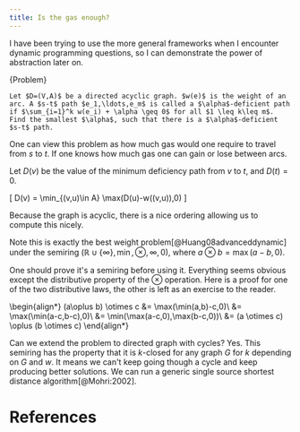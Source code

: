 ```yaml
---
title: Is the gas enough?
---
```


I have been trying to use the more general frameworks when I encounter dynamic programming questions, so I can demonstrate the power of abstraction later on.

{Problem}
    
    Let $D=(V,A)$ be a directed acyclic graph. $w(e)$ is the weight of an arc. A $s-t$ path $e_1,\ldots,e_m$ is called a $\alpha$-deficient path if $\sum_{i=1}^k w(e_i) + \alpha \geq 0$ for all $1 \leq k\leq m$. Find the smallest $\alpha$, such that there is a $\alpha$-deficient $s-t$ path.

One can view this problem as how much gas would one require to travel from $s$ to $t$. If one knows how much gas one can gain or lose between arcs.


Let $D(v)$ be the value of the minimum deficiency path from $v$ to $t$, and $D(t)=0$.

\[
D(v) = \min_{(v,u)\in A} \max(D(u)-w((v,u)),0)
\]

Because the graph is acyclic, there is a nice ordering allowing us to compute this nicely. 

Note this is exactly the best weight problem[@Huang08advanceddynamic] under the semiring $(\mathbb{R}\cup \{\infty\},\min,\otimes,\infty,0)$, where $a \otimes b = \max(a-b,0)$.

One should prove it's a semiring before using it. Everything seems obvious except the distributive property of the $\otimes$ operation. Here is a proof for one of the two distributive laws, the other is left as an exercise to the reader.

\begin{align*}
(a\oplus b) \otimes c &= \max(\min(a,b)-c,0)\\
&= \max(\min(a-c,b-c),0)\\
&= \min(\max(a-c,0),\max(b-c,0))\\
&= (a \otimes c) \oplus (b \otimes c)
\end{align*}

Can we extend the problem to directed graph with cycles? Yes. This semiring has the property that it is $k$-closed for any graph $G$ for $k$ depending on $G$ and $w$. It means we can't keep going though a cycle and keep producing better solutions. We can run a generic single source shortest distance algorithm[@Mohri:2002].



# References